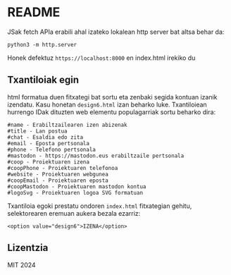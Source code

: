 # README

JSak fetch APIa erabili ahal izateko lokalean http server bat altsa behar da:

```
python3 -m http.server
```

Honek defektuz `https://localhost:8000` en index.html irekiko du

## Txantiloiak egin

html formatua duen fitxategi bat sortu eta zenbaki segida kontuan izanik izendatu. Kasu honetan `design6.html` izan beharko luke.
Txantiloiean hurrengo IDak dituzten web elementu populagarriak sortu beharko dira:

```
#name - Erabiltzailearen izen abizenak
#title - Lan postua
#chat - Esaldia edo zita
#email - Eposta pertsonala
#phone - Telefono pertsonala
#mastodon - https://mastodon.eus erabiltzaile pertsonala
#coop - Proiektuaren izena
#coopPhone - Proiektuaren telefonoa
#website - Proiektuaren webgunea
#coopEmail - Proiektuaren eposta
#coopMastodon - Proiektuaren mastodon kontua
#logoSvg - Proiektuaren logoa SVG formatuan
```

Txantiloia egoki prestatu ondoren `index.html` fitxategian gehitu, selektorearen eremuan aukera bezala ezarriz:

```
<option value="design6">IZENA</option>
```

## Lizentzia

MIT 2024
